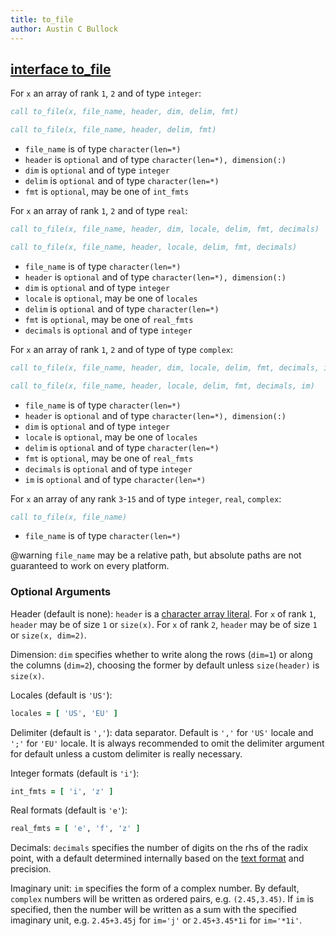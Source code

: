 ```yaml
---
title: to_file
author: Austin C Bullock
---
```


## [interface to_file](../../interface/to_file.html)

For `x` an array of rank `1`, `2` and of type `integer`:

```fortran
call to_file(x, file_name, header, dim, delim, fmt)
```

```fortran
call to_file(x, file_name, header, delim, fmt)
```

* `file_name` is of type `character(len=*)`
* `header` is `optional` and of type `character(len=*), dimension(:)`
* `dim` is `optional` and of type `integer`
* `delim` is `optional` and of type `character(len=*)`
* `fmt` is `optional`, may be one of `int_fmts`

For `x` an array of rank `1`, `2` and of type `real`:

```fortran
call to_file(x, file_name, header, dim, locale, delim, fmt, decimals)
```

```fortran
call to_file(x, file_name, header, locale, delim, fmt, decimals)
```

* `file_name` is of type `character(len=*)`
* `header` is `optional` and of type `character(len=*), dimension(:)`
* `dim` is `optional` and of type `integer`
* `locale` is `optional`, may be one of `locales`
* `delim` is `optional` and of type `character(len=*)`
* `fmt` is `optional`, may be one of `real_fmts`
* `decimals` is `optional` and of type `integer`

For `x` an array of rank `1`, `2` and of type of type `complex`:

```fortran
call to_file(x, file_name, header, dim, locale, delim, fmt, decimals, im)
```

```fortran
call to_file(x, file_name, header, locale, delim, fmt, decimals, im)
```

* `file_name` is of type `character(len=*)`
* `header` is `optional` and of type `character(len=*), dimension(:)`
* `dim` is `optional` and of type `integer`
* `locale` is `optional`, may be one of `locales`
* `delim` is `optional` and of type `character(len=*)`
* `fmt` is `optional`, may be one of `real_fmts`
* `decimals` is `optional` and of type `integer`
* `im` is `optional` and of type `character(len=*)`

For `x` an array of any rank `3`-`15` and of type `integer`, `real`, `complex`:

```fortran
call to_file(x, file_name)
```

* `file_name` is of type `character(len=*)`

@warning `file_name` may be a relative path, but absolute paths are not guaranteed to work on every platform.

### Optional Arguments

Header (default is none): `header` is a [character array literal](../UserInfo/compilers.html). For `x` of rank `1`, `header` may be of size `1` or `size(x)`. For `x` of rank `2`, `header` may be of size `1` or `size(x, dim=2)`.

Dimension: `dim` specifies whether to write along the rows (`dim=1`) or along the columns (`dim=2`), choosing the former by default unless `size(header)` is `size(x)`.

Locales (default is `'US'`):

```fortran
locales = [ 'US', 'EU' ]
```

Delimiter (default is `','`): data separator. Default is `','` for `'US'` locale and `';'` for `'EU'` locale. It is always recommended to omit the delimiter argument for default unless a custom delimiter is really necessary.

Integer formats (default is `'i'`):

```fortran
int_fmts = [ 'i', 'z' ]
```

Real formats (default is `'e'`):

```fortran
real_fmts = [ 'e', 'f', 'z' ]
```

Decimals: `decimals` specifies the number of digits on the rhs of the radix point, with a default determined internally based on the [text format](../UserInfo/text-fmts.html) and precision.

Imaginary unit: `im` specifies the form of a complex number. By default, `complex` numbers will be written as ordered pairs, e.g. `(2.45,3.45)`. If `im` is specified, then the number will be written as a sum with the specified imaginary unit, e.g. `2.45+3.45j` for `im='j'` or `2.45+3.45*1i` for `im='*1i'`.

